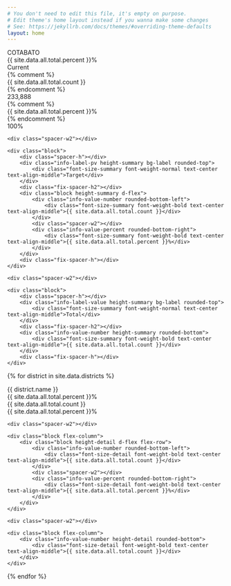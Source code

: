 ```yaml
---
# You don't need to edit this file, it's empty on purpose.
# Edit theme's home layout instead if you wanna make some changes
# See: https://jekyllrb.com/docs/themes/#overriding-theme-defaults
layout: home
---
```



<div class="d-flex flex-wrap justify-content-left">

<div class="block flex-column flex-grow-1">
    <div class="spacer-h"></div>
    <div id="summary_title" class="info-label-full height-summary bg-label container rounded-top flex-grow-1">
        <div class="font-size-summary font-weight-bold text-uppercase text-left text-align-middle">COTABATO</div>
    </div>
    <div class="fix-spacer-h2"></div>
    <div id="summary_progress_bar" class="progress height-summary rounded-bottom">
        <div class="progress-bar" role="progressbar" aria-valuenow="{{ site.data.all.total.percent }}" valuemin="0" valuemax="100" style="width:{{ site.data.all.total.percent }}%">
            <span class="font-size-summary font-weight-bold">{{ site.data.all.total.percent }}%</span>
        </div>
    </div>
    <div class="fix-spacer-h"></div>
</div>

<div class="spacer-w2"></div>

<div class="block d-flex">
    <div class="block">
        <div class="spacer-h"></div>
        <div class="info-label-pv height-summary bg-label rounded-top">
            <div class="font-size-summary font-weight-normal text-center text-align-middle">Current</div>
        </div>
        <div class="fix-spacer-h2"></div>
        <div class="block height-summary d-flex">
            <div class="info-value-number rounded-bottom-left">
                {% comment %}
                <div class="font-size-summary font-weight-bold text-center text-align-middle">{{ site.data.all.total.count }}</div>
                {% endcomment %}
                <div class="font-size-summary font-weight-bold text-center text-align-middle">233,888</div>
            </div>
            <div class="spacer-w2"></div>
            <div class="info-value-percent rounded-bottom-right">
                {% comment %}
                <div class="font-size-summary font-weight-bold text-center text-align-middle">{{ site.data.all.total.percent }}%</div>
                {% endcomment %}
                <div class="font-size-summary font-weight-bold text-center text-align-middle">100%</div>
            </div>
        </div>
        <div class="fix-spacer-h"></div>
    </div>

    <div class="spacer-w2"></div>

    <div class="block">
        <div class="spacer-h"></div>
        <div class="info-label-pv height-summary bg-label rounded-top">
            <div class="font-size-summary font-weight-normal text-center text-align-middle">Target</div>
        </div>
        <div class="fix-spacer-h2"></div>
        <div class="block height-summary d-flex">
            <div class="info-value-number rounded-bottom-left">
                <div class="font-size-summary font-weight-bold text-center text-align-middle">{{ site.data.all.total.count }}</div>
            </div>
            <div class="spacer-w2"></div>
            <div class="info-value-percent rounded-bottom-right">
                <div class="font-size-summary font-weight-bold text-center text-align-middle">{{ site.data.all.total.percent }}%</div>
            </div>
        </div>
        <div class="fix-spacer-h"></div>
    </div>

    <div class="spacer-w2"></div>

    <div class="block">
        <div class="spacer-h"></div>
        <div class="info-label-value height-summary bg-label rounded-top">
            <div class="font-size-summary font-weight-normal text-center text-align-middle">Total</div>
        </div>
        <div class="fix-spacer-h2"></div>
        <div class="info-value-number height-summary rounded-bottom">
            <div class="font-size-summary font-weight-bold text-center text-align-middle">{{ site.data.all.total.count }}</div>
        </div>
        <div class="fix-spacer-h"></div>
    </div>
</div>

</div>



<div class="fix-spacer-h"></div>
<div class="fix-spacer-h"></div>




{% for district in site.data.districts %}
<div class="d-flex flex-wrap justify-content-left">
<div id="detail_left_content" class="block d-flex flex-grow-1">
    <div class="info-label-long height-detail bg-label container rounded-top">
        <div class="font-size-detail font-weight-bold text-uppercase text-left text-align-middle">{{ district.name }}</div>
    </div>
    <div class="spacer-w2"></div>
    <div class="progress progress-short height-detail flex-grow-1">
        <div class="progress-bar" role="progressbar" aria-valuenow="{{ site.data.all.total.percent }}" valuemin="0" valuemax="100" style="width:{{ site.data.all.total.percent }}%">
            <span class="font-size-detail font-weight-bold">{{ site.data.all.total.percent }}%</span>
        </div>
    </div>
</div>

<div class="spacer-w2"></div>

<div class="block d-flex">
    <div class="block flex-column">
        <div class="block height-detail d-flex flex-row">
            <div class="info-value-number rounded-bottom-left">
                <div class="font-size-detail font-weight-bold text-center text-align-middle">{{ site.data.all.total.count }}</div>
            </div>
            <div class="spacer-w2"></div>
            <div class="info-value-percent rounded-bottom-right">
                <div class="font-size-detail font-weight-bold text-center text-align-middle">{{ site.data.all.total.percent }}%</div>
            </div>
        </div>
    </div>

    <div class="spacer-w2"></div>

    <div class="block flex-column">
        <div class="block height-detail d-flex flex-row">
            <div class="info-value-number rounded-bottom-left">
                <div class="font-size-detail font-weight-bold text-center text-align-middle">{{ site.data.all.total.count }}</div>
            </div>
            <div class="spacer-w2"></div>
            <div class="info-value-percent rounded-bottom-right">
                <div class="font-size-detail font-weight-bold text-center text-align-middle">{{ site.data.all.total.percent }}%</div>
            </div>
        </div>
    </div>

    <div class="spacer-w2"></div>

    <div class="block flex-column">
        <div class="info-value-number height-detail rounded-bottom">
            <div class="font-size-detail font-weight-bold text-center text-align-middle">{{ site.data.all.total.count }}</div>
        </div>
    </div>
</div>

</div>

<div class="collapsible-vertical-spacer"></div>

{% endfor %}
